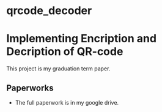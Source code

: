 # qrcode_decoder
Implementing Encription and Decription of QR-code
==============
This project is my graduation term paper.

Paperworks
--------------
- The full paperwork is in my google drive.
